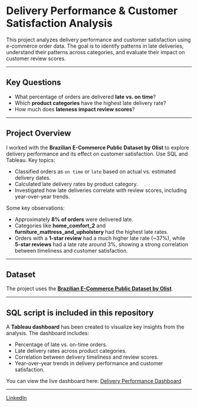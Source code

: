 # Delivery Performance & Customer Satisfaction Analysis

This project analyzes delivery performance and customer satisfaction using e-commerce order data. The goal is to identify patterns in late deliveries, understand their patterns across categories, and evaluate their impact on customer review scores.

---

## Key Questions

- What percentage of orders are delivered **late vs. on time**?
- Which **product categories** have the highest late delivery rate?
- How much does **lateness impact review scores**?

---

## Project Overview

I worked with the **Brazilian E-Commerce Public Dataset by Olist** to explore delivery performance and its effect on customer satisfaction. Use SQL and Tableau. Key topics:

- Classified orders as `on time` or `late` based on actual vs. estimated delivery dates.
- Calculated late delivery rates by product category.
- Investigated how late deliveries correlate with review scores, including year-over-year trends.

Some key observations:

- Approximately **8% of orders** were delivered late.
- Categories like **home_comfort_2** and **furniture_mattress_and_upholstery** had the highest late rates.
- Orders with a **1-star review** had a much higher late rate (~37%), while **5-star reviews** had a late rate around 3%, showing a strong correlation between timeliness and customer satisfaction.

---

## Dataset

The project uses the **[Brazilian E-Commerce Public Dataset by Olist](https://www.kaggle.com/datasets/olistbr/brazilian-ecommerce/data?select=olist_orders_dataset.csv)**.

---

## SQL script is included in this repository

A **Tableau dashboard** has been created to visualize key insights from the analysis. The dashboard includes:

- Percentage of late vs. on-time orders.
- Late delivery rates across product categories.
- Correlation between delivery timeliness and review scores.
- Year-over-year trends in delivery performance and customer satisfaction.

You can view the live dashboard here: [Delivery Performance Dashboard](https://public.tableau.com/app/profile/craig.ware/viz/Book1_17561747767990/SalesDeliveryPerformanceDashboard)

---
 
[LinkedIn](https://www.linkedin.com/in/craig-w-0759189b/)
